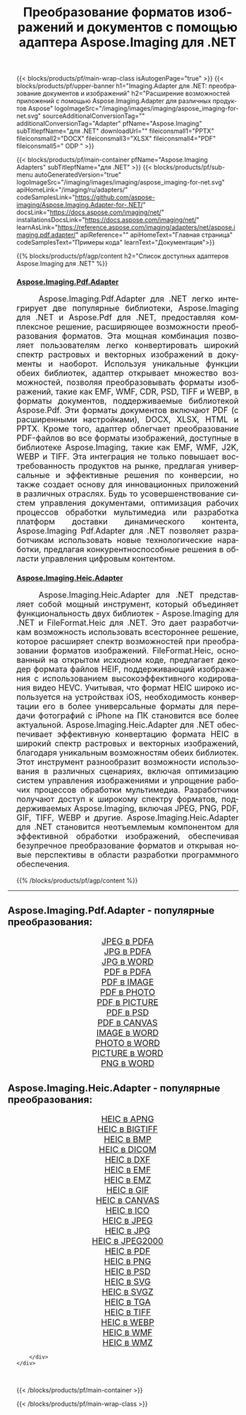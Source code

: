 ﻿---
title: Преобразование форматов изображений и документов с помощью адаптера Aspose.Imaging для .NET 
weight: 3920
url: /ru/adapters/net/ 
lang: ru
langdirlevel: 2
locales: zh-hans,ja,it,ru,de,es,fr,nl,id,lt,pl,pt,vi,tr,ko,zh-hant,ar,hi,th,sv,cs,uk,he
description: Оптимизируйте задачи преобразования форматов с помощью адаптеров Aspose.Imaging и различных продуктов Aspose. Эти адаптеры позволяют конвертировать изображения и документы между Aspose.Imaging и другими ключевыми инструментами Aspose, обеспечивая процесс интеграции ваших цифровых проектов.
---

{{< blocks/products/pf/main-wrap-class isAutogenPage="true" >}}
{{< blocks/products/pf/upper-banner h1="Imaging.Adapter для .NET: преобразование документов и изображений" h2="Расширение возможностей приложений с помощью Aspose.Imaging.Adapter для различных продуктов Aspose" logoImageSrc="/imaging/images/imaging/aspose_imaging-for-net.svg" sourceAdditionalConversionTag="" additionalConversionTag="Adapter" pfName="Aspose.Imaging" subTitlepfName="для .NET" downloadUrl="" fileiconsmall1="PPTX" fileiconsmall2="DOCX" fileiconsmall3="XLSX" fileiconsmall4="PDF" fileiconsmall5=" ODP " >}}

{{< blocks/products/pf/main-container pfName="Aspose.Imaging Adapters" subTitlepfName="для .NET" >}}
{{< blocks/products/pf/sub-menu autoGeneratedVersion="true" logoImageSrc="/imaging/images/imaging/aspose_imaging-for-net.svg" apiHomeLink="/imaging/ru/adapters/" codeSamplesLink="https://github.com/aspose-imaging/Aspose.Imaging.Adapter-for-.NET/" docsLink="https://docs.aspose.com/imaging/net/" installationsDocsLink="https://docs.aspose.com/imaging/net/" learnAsLink="https://reference.aspose.com/imaging/adapters/net/aspose.imaging.pdf.adapter/" apiReference="" apiHomeText="Главная страница" codeSamplesText="Примеры кода" learnText="Документация">}}

{{% blocks/products/pf/agp/content h2="Список доступных адаптеров Aspose.Imaging для .NET" %}}

<h3><a href="https://reference.aspose.com/imaging/adapters/net/aspose.imaging.pdf.adapter/">Aspose.Imaging.Pdf.Adapter</a></h3>

<p align="justify" style="font-size:18px;text-indent:50px;">Aspose.Imaging.Pdf.Adapter для .NET легко интегрирует две популярные библиотеки, Aspose.Imaging для .NET и Aspose.Pdf для .NET, предоставляя комплексное решение, расширяющее возможности преобразования форматов. Эта мощная комбинация позволяет пользователям легко конвертировать широкий спектр растровых и векторных изображений в документы и наоборот. Используя уникальные функции обеих библиотек, адаптер открывает множество возможностей, позволяя преобразовывать форматы изображений, такие как EMF, WMF, CDR, PSD, TIFF и WEBP, в форматы документов, поддерживаемые библиотекой Aspose.Pdf. Эти форматы документов включают PDF (с расширенными настройками), DOCX, XLSX, HTML и PPTX. Кроме того, адаптер облегчает преобразование PDF-файлов во все форматы изображений, доступные в библиотеке Aspose.Imaging, такие как EMF, WMF, J2K, WEBP и TIFF. Эта интеграция не только повышает востребованность продуктов на рынке, предлагая универсальные и эффективные решения по конверсии, но также создает основу для инновационных приложений в различных отраслях. Будь то усовершенствование систем управления документами, оптимизация рабочих процессов обработки мультимедиа или разработка платформ доставки динамического контента, Aspose.Imaging Pdf.Adapter для .NET позволяет разработчикам использовать новые технологические наработки, предлагая конкурентноспособные решения в области управления цифровым контентом.</p>

<h3><a href="https://reference.aspose.com/imaging/adapters/net/aspose.imaging.heic.adapter/">Aspose.Imaging.Heic.Adapter</a></h3>

<p align="justify" style="font-size:18px;text-indent:50px;">Aspose.Imaging.Heic.Adapter для .NET представляет собой мощный инструмент, который объединяет функциональность двух библиотек - Aspose.Imaging для .NET и FileFormat.Heic для .NET. Это дает разработчикам возможность использовать всестороннее решение, которое расширяет спектр возможностей при преобразовании форматов изображений. FileFormat.Heic, основанный на открытом исходном коде, предлагает декодер формата файлов HEIF, поддерживающий изображения с использованием высокоэффективного кодирования видео HEVC. Учитывая, что формат HEIC широко используется на устройствах iOS, необходимость конвертации его в более универсальные форматы для передачи фотографий с iPhone на ПК становится все более актуальной. Aspose.Imaging.Heic.Adapter для .NET обеспечивает эффективную конвертацию формата HEIC в широкий спектр растровых и векторных изображений, благодаря уникальным возможностям обеих библиотек. Этот инструмент разнообразит возможности использования в различных сценариях, включая оптимизацию систем управления изображениями и упрощение рабочих процессов обработки мультимедиа. Разработчики получают доступ к широкому спектру форматов, поддерживаемых Aspose.Imaging, включая JPEG, PNG, PDF, GIF, TIFF, WEBP и другие. Aspose.Imaging.Heic.Adapter для .NET становится неотъемлемым компонентом для эффективной обработки изображений, обеспечивая безупречное преобразование форматов и открывая новые перспективы в области разработки программного обеспечения.</p>


{{% /blocks/products/pf/agp/content %}}

<div class="container-fluid productfamilypage bg-gray">
    <div class="convertypes bg-gray agp-content section">
        <div class="container">
		<hr style="margin-left:-20px;"/>		
		    <h4 style="margin-left:-20px;margin-bottom:20px;font-size:22px;">Aspose.Imaging.Pdf.Adapter - популярные преобразования:</h4>
<div class="row other-converters" style="font-size: 19px;text-align:center;">
<div class='col-md-3 other-converter remove-lp remove-rp'><a href="/imaging/ru/adapters/net/jpeg-to-pdfa/" style="padding:15px;">JPEG в PDFA</a></div>
<div class='col-md-3 other-converter remove-lp remove-rp'><a href="/imaging/ru/adapters/net/jpg-to-pdfa/" style="padding:15px;">JPG в PDFA</a></div>
<div class='col-md-3 other-converter remove-lp remove-rp'><a href="/imaging/ru/adapters/net/jpg-to-word/" style="padding:15px;">JPG в WORD</a></div>
<div class='col-md-3 other-converter remove-lp remove-rp'><a href="/imaging/ru/adapters/net/pdf-to-pdfa/" style="padding:15px;">PDF в PDFA</a></div>
<div class='col-md-3 other-converter remove-lp remove-rp'><a href="/imaging/ru/adapters/net/pdf-to-image/" style="padding:15px;">PDF в IMAGE</a></div>
<div class='col-md-3 other-converter remove-lp remove-rp'><a href="/imaging/ru/adapters/net/pdf-to-photo/" style="padding:15px;">PDF в PHOTO</a></div>
<div class='col-md-3 other-converter remove-lp remove-rp'><a href="/imaging/ru/adapters/net/pdf-to-picture/" style="padding:15px;">PDF в PICTURE</a></div>
<div class='col-md-3 other-converter remove-lp remove-rp'><a href="/imaging/ru/adapters/net/pdf-to-psd/" style="padding:15px;">PDF в PSD</a></div>
<div class='col-md-3 other-converter remove-lp remove-rp'><a href="/imaging/ru/adapters/net/pdf-to-canvas/" style="padding:15px;">PDF в CANVAS</a></div>
<div class='col-md-3 other-converter remove-lp remove-rp'><a href="/imaging/ru/adapters/net/image-to-word/" style="padding:15px;">IMAGE в WORD</a></div>
<div class='col-md-3 other-converter remove-lp remove-rp'><a href="/imaging/ru/adapters/net/photo-to-word/" style="padding:15px;">PHOTO в WORD</a></div>
<div class='col-md-3 other-converter remove-lp remove-rp'><a href="/imaging/ru/adapters/net/picture-to-word/" style="padding:15px;">PICTURE в WORD</a></div>
<div class='col-md-3 other-converter remove-lp remove-rp'><a href="/imaging/ru/adapters/net/png-to-word/" style="padding:15px;">PNG в WORD</a></div>
</div>
<h4 style="margin-left:-20px;margin-bottom:20px;font-size:22px;">Aspose.Imaging.Heic.Adapter - популярные преобразования:</h4>
<div class="row other-converters" style="font-size: 19px;text-align:center;">
<div class='col-md-3 other-converter remove-lp remove-rp'><a href="/imaging/ru/adapters/net/heic-to-apng/" style="padding:15px;">HEIC в APNG</a></div>
<div class='col-md-3 other-converter remove-lp remove-rp'><a href="/imaging/ru/adapters/net/heic-to-bigtiff/" style="padding:15px;">HEIC в BIGTIFF</a></div>
<div class='col-md-3 other-converter remove-lp remove-rp'><a href="/imaging/ru/adapters/net/heic-to-bmp/" style="padding:15px;">HEIC в BMP</a></div>
<div class='col-md-3 other-converter remove-lp remove-rp'><a href="/imaging/ru/adapters/net/heic-to-dicom/" style="padding:15px;">HEIC в DICOM</a></div>
<div class='col-md-3 other-converter remove-lp remove-rp'><a href="/imaging/ru/adapters/net/heic-to-dxf/" style="padding:15px;">HEIC в DXF</a></div>
<div class='col-md-3 other-converter remove-lp remove-rp'><a href="/imaging/ru/adapters/net/heic-to-emf/" style="padding:15px;">HEIC в EMF</a></div>
<div class='col-md-3 other-converter remove-lp remove-rp'><a href="/imaging/ru/adapters/net/heic-to-emz/" style="padding:15px;">HEIC в EMZ</a></div>
<div class='col-md-3 other-converter remove-lp remove-rp'><a href="/imaging/ru/adapters/net/heic-to-gif/" style="padding:15px;">HEIC в GIF</a></div>
<div class='col-md-3 other-converter remove-lp remove-rp'><a href="/imaging/ru/adapters/net/heic-to-canvas/" style="padding:15px;">HEIC в CANVAS</a></div>
<div class='col-md-3 other-converter remove-lp remove-rp'><a href="/imaging/ru/adapters/net/heic-to-ico/" style="padding:15px;">HEIC в ICO</a></div>
<div class='col-md-3 other-converter remove-lp remove-rp'><a href="/imaging/ru/adapters/net/heic-to-jpeg/" style="padding:15px;">HEIC в JPEG</a></div>
<div class='col-md-3 other-converter remove-lp remove-rp'><a href="/imaging/ru/adapters/net/heic-to-jpg/" style="padding:15px;">HEIC в JPG</a></div>
<div class='col-md-3 other-converter remove-lp remove-rp'><a href="/imaging/ru/adapters/net/heic-to-jpeg2000/" style="padding:15px;">HEIC в JPEG2000</a></div>
<div class='col-md-3 other-converter remove-lp remove-rp'><a href="/imaging/ru/adapters/net/heic-to-pdf/" style="padding:15px;">HEIC в PDF</a></div>
<div class='col-md-3 other-converter remove-lp remove-rp'><a href="/imaging/ru/adapters/net/heic-to-png/" style="padding:15px;">HEIC в PNG</a></div>
<div class='col-md-3 other-converter remove-lp remove-rp'><a href="/imaging/ru/adapters/net/heic-to-psd/" style="padding:15px;">HEIC в PSD</a></div>
<div class='col-md-3 other-converter remove-lp remove-rp'><a href="/imaging/ru/adapters/net/heic-to-svg/" style="padding:15px;">HEIC в SVG</a></div>
<div class='col-md-3 other-converter remove-lp remove-rp'><a href="/imaging/ru/adapters/net/heic-to-svgz/" style="padding:15px;">HEIC в SVGZ</a></div>
<div class='col-md-3 other-converter remove-lp remove-rp'><a href="/imaging/ru/adapters/net/heic-to-tga/" style="padding:15px;">HEIC в TGA</a></div>
<div class='col-md-3 other-converter remove-lp remove-rp'><a href="/imaging/ru/adapters/net/heic-to-tiff/" style="padding:15px;">HEIC в TIFF</a></div>
<div class='col-md-3 other-converter remove-lp remove-rp'><a href="/imaging/ru/adapters/net/heic-to-webp/" style="padding:15px;">HEIC в WEBP</a></div>
<div class='col-md-3 other-converter remove-lp remove-rp'><a href="/imaging/ru/adapters/net/heic-to-wmf/" style="padding:15px;">HEIC в WMF</a></div>
<div class='col-md-3 other-converter remove-lp remove-rp'><a href="/imaging/ru/adapters/net/heic-to-wmz/" style="padding:15px;">HEIC в WMZ</a></div>
</div>
                
        </div>
    </div>
</div>
<br/>

{{< /blocks/products/pf/main-container >}}

{{< /blocks/products/pf/main-wrap-class >}}
